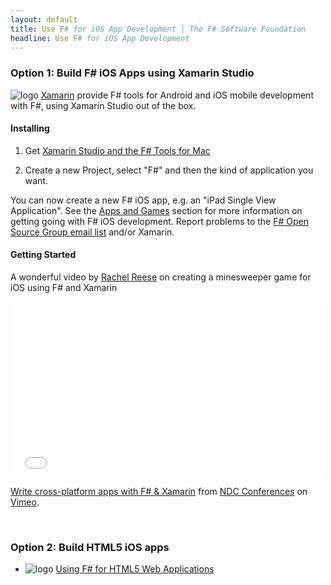 ```yaml
---
layout: default
title: Use F# for iOS App Development | The F# Software Foundation
headline: Use F# for iOS App Development
---
```


### Option 1: Build F# iOS Apps using Xamarin Studio

![logo](/images/thumbs/xamarin-studio.png)&nbsp;[Xamarin](http://xamarin.com) provide F# tools for Android and iOS mobile development with F#, using Xamarin Studio out of the box.

#### Installing

1. Get [Xamarin Studio and the F# Tools for Mac](/use/mac)

2. Create a new Project, select "F#" and then the kind of application you want.

You can now create a new F# iOS app, e.g. an "iPad Single View Application".  See the [Apps and Games](/apps-and-games) section for more information on getting going with F# iOS development. Report problems to the [F# Open Source Group email list](http://fsharp.github.com/fsharp) and/or Xamarin.

#### Getting Started 

A wonderful video by [Rachel Reese](https://twitter.com/rachelreese) on creating a minesweeper game for iOS using F# and Xamarin 

<div>
  <iframe src="//player.vimeo.com/video/97516216" width="500" height="281" frameborder="0" webkitallowfullscreen mozallowfullscreen allowfullscreen></iframe> <p><a href="http://vimeo.com/97516216">Write cross-platform apps with F# & Xamarin</a> from <a href="http://vimeo.com/ndcoslo">NDC Conferences</a> on <a href="https://vimeo.com">Vimeo</a>.</p>
</div>

<br />


### Option 2: Build HTML5 iOS apps

*  ![logo](/images/thumbs/WebSharper.png)&nbsp;[Using F# for HTML5 Web Applications](/use/html5)

